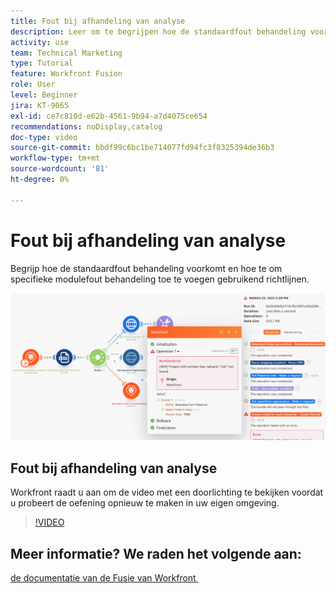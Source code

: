 ```yaml
---
title: Fout bij afhandeling van analyse
description: Leer om te begrijpen hoe de standaardfout behandeling voorkomt en hoe te om specifieke modulefout behandeling toe te voegen gebruikend richtlijnen in  [!DNL Adobe Workfront Fusion].
activity: use
team: Technical Marketing
type: Tutorial
feature: Workfront Fusion
role: User
level: Beginner
jira: KT-9065
exl-id: ce7c810d-e62b-4561-9b94-a7d4075ce654
recommendations: noDisplay,catalog
doc-type: video
source-git-commit: bbdf99c6bc1be714077fd94fc3f8325394de36b3
workflow-type: tm+mt
source-wordcount: '81'
ht-degree: 0%

---
```


# Fout bij afhandeling van analyse

Begrijp hoe de standaardfout behandeling voorkomt en hoe te om specifieke modulefout behandeling toe te voegen gebruikend richtlijnen.

![&#x200B; een beeld van een scenario met fout behandeling &#x200B;](assets/troubleshooting-and-error-handling-7.png)

## Fout bij afhandeling van analyse

Workfront raadt u aan om de video met een doorlichting te bekijken voordat u probeert de oefening opnieuw te maken in uw eigen omgeving.

>[!VIDEO](https://video.tv.adobe.com/v/335306/?quality=12&learn=on&enablevpops=1)

## Meer informatie? We raden het volgende aan:

[&#x200B; de documentatie van de Fusie van Workfront &#x200B;](https://experienceleague.adobe.com/nl/docs/workfront-fusion/using/get-started-with-fusion/understand-workfront-fusion/workfront-fusion-overview)
